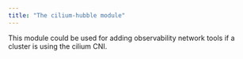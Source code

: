 ```yaml
---
title: "The cilium-hubble module"
---
```


This module could be used for adding observability network tools if a cluster is using the cilium CNI.
